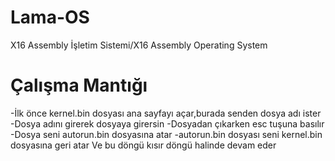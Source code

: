 # Lama-OS
X16 Assembly İşletim Sistemi/X16 Assembly Operating System

# Çalışma Mantığı

-İlk önce kernel.bin dosyası ana sayfayı açar,burada senden dosya adı ister
-Dosya adını girerek dosyaya girersin
-Dosyadan çıkarken esc tuşuna basılır
-Dosya seni autorun.bin dosyasına atar
-autorun.bin dosyası seni kernel.bin dosyasına geri atar
Ve bu döngü kısır döngü halinde devam eder
